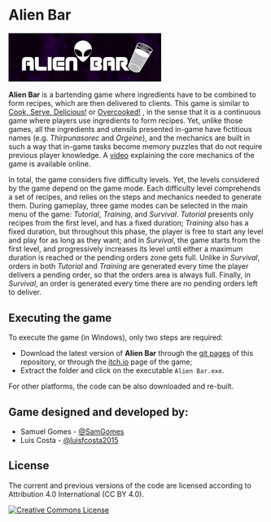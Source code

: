 # Alien Bar

<img src="./ReadmeStuff/logo.png" width="300">

**Alien Bar** is a bartending game where ingredients have to be combined to form recipes, which are then delivered to clients. This game is similar to [Cook, Serve, Delicious!](https://www.cookservedelicious.com/yum/) or [Overcooked!](https://www.team17.com/games/overcooked/) , in the sense that it is a continuous game where players use ingredients to form recipes. Yet, unlike those games, all the ingredients and utensils presented in-game have fictitious names (e.g. _Thirpunasorec_ and _Orgeine_), and the mechanics are built in such a way that in-game tasks become memory puzzles that do not require previous player knowledge. A [video](https://youtu.be/F0gqm1vBTV8) explaining the core mechanics of the game is available online.

In total, the game considers five difficulty levels. Yet, the levels considered by the game depend on the game mode. Each difficulty level comprehends a set of recipes, and relies on the steps and mechanics needed to generate them. During gameplay, three game modes can be selected in the main menu of the game: _Tutorial_, _Training_, and _Survival_. _Tutorial_ presents only recipes from the first level, and has a fixed duration; _Training_ also has a fixed duration, but throughout this phase, the player is free to start any level and play for as long as they want; and in _Survival_, the game starts from the first level, and progressively increases its level until either a maximum duration is reached or the pending orders zone gets full. Unlike in _Survival_, orders in both _Tutorial_ and _Training_ are generated every time the player delivers a pending order, so that the orders area is always full. Finally, in _Survival_, an order is generated every time there are no pending orders left to deliver. 

## Executing the game

To execute the game (in Windows), only two steps are required:
- Download the latest version of **Alien Bar** through the [git pages](https://samgomes.github.io/alien-bar/) of this repository, or through the [itch.io](https://samgomes.itch.io/alien-bar) page of the game;
- Extract the folder and click on the executable ```Alien Bar.exe```.

For other platforms, the code can be also downloaded and re-built.

## Game designed and developed by:
- Samuel Gomes - [@SamGomes](https://github.com/SamGomes)
- Luis Costa - [@luisfcosta2015](https://github.com/luisfcosta2015)

## License
The current and previous versions of the code are licensed according to Attribution 4.0 International (CC BY 4.0).  
 
 <a rel="license" href="http://creativecommons.org/licenses/by/4.0/"><img alt="Creative Commons License" style="border-width:0" src="https://i.creativecommons.org/l/by/4.0/88x31.png" /></a><br />

